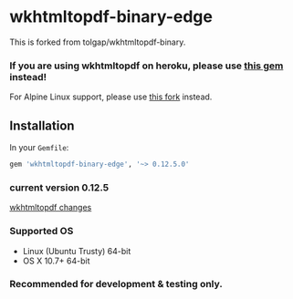 # wkhtmltopdf-binary-edge
This is forked from tolgap/wkhtmltopdf-binary.

### If you are using wkhtmltopdf on heroku, please use [this gem](https://github.com/rposborne/wkhtmltopdf-heroku) instead!

For Alpine Linux support, please use [this fork](https://github.com/khalilgharbaoui/wkhtmltopdf-binary-edge-alpine) instead.

## Installation
In your `Gemfile`:

```ruby
gem 'wkhtmltopdf-binary-edge', '~> 0.12.5.0'
```

### current version 0.12.5
[wkhtmltopdf changes](https://github.com/wkhtmltopdf/wkhtmltopdf/releases/tag/0.12.5)

### Supported OS

* Linux (Ubuntu Trusty)	64-bit
* OS X 10.7+            64-bit

### Recommended for development & testing only.
